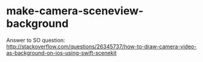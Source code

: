 make-camera-sceneview-background
================================

Answer to SO question: http://stackoverflow.com/questions/26345737/how-to-draw-camera-video-as-background-on-ios-using-swift-scenekit
